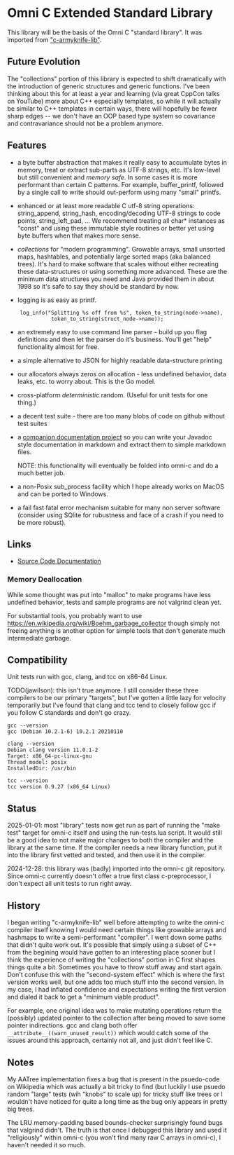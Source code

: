 # Omni C Extended Standard Library

This library will be the basis of the Omni C "standard library". It
was imported from
["c-armyknife-lib"](https://github.com/jasonaaronwilson/c-armyknife-lib).

## Future Evolution

The "collections" portion of this library is expected to shift
dramatically with the introduction of generic structures and generic
functions. I've been thinking about this for at least a year and
learning (via great CppCon talks on YouTube) more about C++ especially
templates, so while it will actually be similar to C++ templates in
certain ways, there will hopefully be fewer sharp edges -- we don't
have an OOP based type system so covariance and contravariance should
not be a problem anymore.

## Features

* a byte buffer abstraction that makes it really easy to accumulate
  bytes in memory, treat or extract sub-parts as UTF-8 strings,
  etc. It's low-level but still convenient and *memory safe*. In some
  cases it is more performant than certain C patterns. For example,
  buffer_printf, followed by a single call to write should out-perform
  using many "small" printfs.

* enhanced or at least more readable C utf-8 string operations:
  string_append, string_hash, encoding/decoding UTF-8 strings to code
  points, string_left_pad, ... We recommend treating all char*
  instances as "const" and using these immutable style routines or
  better yet using byte buffers when that makes more sense.

* *collections* for "modern programming". Growable arrays, small
  unsorted maps, hashtables, and potentially large sorted maps (aka
  balanced trees). It's hard to make software that scales without
  either recreating these data-structures or using something more
  advanced. These are the minimum data structures you need and Java
  provided them in about 1998 so it's safe to say they should be
  standard by now.

* logging is as easy as printf.

```
    log_info("Splitting %s off from %s", token_to_string(node->name),
              token_to_string(struct_node->name));
```

* an extremely easy to use command line parser - build up you flag
  definitions and then let the parser do it's business. You'll get
  "help" functionality almost for free.

* a simple alternative to JSON for highly readable data-structure
  printing

* our allocators always zeros on allocation - less undefined behavior,
  data leaks, etc. to worry about. This is the Go model.

* cross-platform *deterministic* random. (Useful for unit tests for
  one thing.)

* a decent test suite - there are too many blobs of code on github
  without test suites

* a [companion documentation
  project](https://github.com/jasonaaronwilson/c-javadoc-extractor)
  so you can write your Javadoc style documentation in markdown and
  extract them to simple markdown files.

  NOTE: this functionality will eventually be folded into omni-c and
  do a much better job.

* a non-Posix sub_process facility which I hope already works on MacOS
  and can be ported to Windows.

* a fail fast fatal error mechanism suitable for many non server
  software (consider using SQlite for rubustness and face of a crash
  if you need to be more robust).

## Links

* [Source Code Documentation](src-doc/README.md)

### Memory Deallocation

While some thought was put into "malloc" to make programs have less
undefined behavior, tests and sample programs are not valgrind clean
yet.

For substantial tools, you probably want to use
https://en.wikipedia.org/wiki/Boehm_garbage_collector though simply
not freeing anything is another option for simple tools that don't
generate much intermediate garbage.

## Compatibility

Unit tests run with gcc, clang, and tcc on x86-64 Linux.

TODO(jawilson): this isn't true anymore. I still consider these three
compilers to be our primary "targets", but I've gotten a little lazy
for velocity temporarily but I've found that clang and tcc tend to
closely follow gcc if you follow C standards and don't go crazy.

```
gcc --version
gcc (Debian 10.2.1-6) 10.2.1 20210110

clang --version
Debian clang version 11.0.1-2
Target: x86_64-pc-linux-gnu
Thread model: posix
InstalledDir: /usr/bin

tcc --version
tcc version 0.9.27 (x86_64 Linux)
```

## Status

2025-01-01: most "library" tests now get run as part of running the
"make test" target for omni-c itself and using the run-tests.lua
script. It would still be a good idea to not make major changes to
both the compiler and the library at the same time. If the compiler
needs a new library function, put it into the library first vetted and
tested, and then use it in the compiler.

2024-12-28: this library was (badly) imported into the omni-c git
repository. Since omni-c currently doesn't offer a true first class
c-preprocessor, I don't expect all unit tests to run right away.

## History

I began writing "c-armyknife-lib" well before attempting to write the
omni-c compiler itself knowing I would need certain things like
growable arrays and hashmaps to write a semi-performant "compiler". I
went down some paths that didn't quite work out. It's possible that
simply using a subset of C++ from the begining would have gotten to an
interesting place sooner but I think the experience of writing the
"collections" portion in C first shapes things quite a bit. Sometimes
you have to throw stuff away and start again. Don't confuse this with
the "second-system effect" which is where the first version works
well, but one adds too much stuff into the second version. In my case,
I had inflated confidence and expectations writing the first version
and dialed it back to get a "minimum viable product".

For example, one original idea was to make mutating operations return
the (possibly) updated pointer to the collection after being moved to
save some pointer indirections. gcc and clang both offer
`__attribute__((warn_unused_result))` which would catch some of the
issues around this approach, certainly not all, and just didn't feel
like C.

## Notes

My AATree implementation fixes a bug that is present in the
psuedo-code on Wikipedia which was actually a bit tricky to find (but
luckily I use psuedo random "large" tests (wih "knobs" to scale up)
for tricky stuff like trees or I wouldn't have noticed for quite a
long time as the bug only appears in pretty big trees.

The LRU memory-padding based bounds-checker surprisingly found bugs
that valgrind didn't. The truth is that once I debugged this library
and used it "religiously" within omni-c (you won't find many raw C
arrays in omni-c), I haven't needed it so much.
